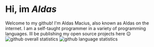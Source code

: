 # Hi, im *Aldas*
Welcome to my github! I'm Aldas Macius, also known as Aldas on the internet. I am a self-taught programmer in a variety of programming languages. Ill be publishing my open source projects here 😉
![github overall statistics](https://github-readme-stats.vercel.app/api?username=alda5&show_icons=true&theme=tokyonight)
![github language statistics](https://github-readme-stats.vercel.app/api/top-langs/?username=alda5&show_icons=true&layout=compact&theme=tokyonight)

